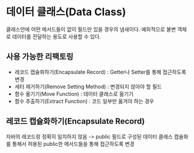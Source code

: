 # 데이터 클래스(Data Class)
클래스안에 어떤 메서드들이 없이 필드만 있을 경우의 냄새이다.
예외적으로 불변 객체로 데이터를 전달하는 용도로 사용할 수 있다.

## 사용 가능한 리팩토링
- 레코드 캡슐화하기(Encapsulate Record) : Getter나 Setter를 통해 접근하도록 변경
- 세터 제거하기(Remove Setting Method) : 변경되지 않아야 할 필드
- 함수 옮기기(Move Function) : 데이터 클래스로 옮기기
- 함수 추출하기(Extract Function) : 코드 일부만 옮겨야 하는 경우

## 레코드 캡슐화하기(Encapsulate Record)
자바의 레코드랑 정확히 일치하지 않음 -> public 필드로 구성된 데이터 클래스
캡슐화를 통해서 허용된 public한 메서드들을 통해 접근하도록 변경
